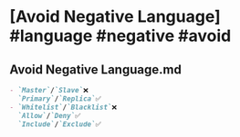 # [Avoid Negative Language] #language #negative #avoid

## Avoid Negative Language.md

```markdown
- `Master`/`Slave`❌  
  `Primary`/`Replica`✅
- `Whitelist`/`Blacklist`❌  
  `Allow`/`Deny`✅  
  `Include`/`Exclude`✅
```

